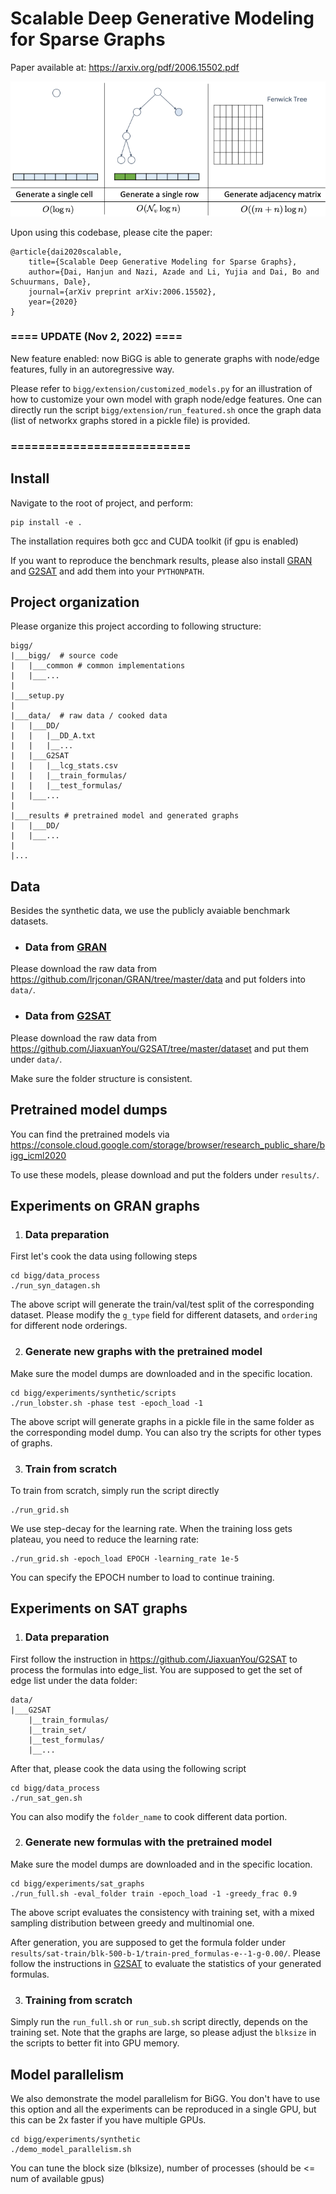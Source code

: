 # Scalable Deep Generative Modeling for Sparse Graphs

Paper available at: https://arxiv.org/pdf/2006.15502.pdf

<img src="figures/gif_demo.gif" alt="drawing" width="600"/>

Upon using this codebase, please cite the paper:
```
@article{dai2020scalable,
    title={Scalable Deep Generative Modeling for Sparse Graphs},
    author={Dai, Hanjun and Nazi, Azade and Li, Yujia and Dai, Bo and Schuurmans, Dale},
    journal={arXiv preprint arXiv:2006.15502},
    year={2020}
}
```

### ==== UPDATE (Nov 2, 2022) ==== 

New feature enabled: now BiGG is able to generate graphs with node/edge features, fully in an autoregressive way.

Please refer to `bigg/extension/customized_models.py` for an illustration of how to customize your own model with graph node/edge features.
One can directly run the script `bigg/extension/run_featured.sh` once the graph data (list of networkx graphs stored in a pickle file) is provided.
### ========================== 

## Install

Navigate to the root of project, and perform:

    pip install -e .

The installation requires both gcc and CUDA toolkit (if gpu is enabled)

If you want to reproduce the benchmark results, please also install [GRAN](https://github.com/lrjconan/GRAN) and [G2SAT](https://github.com/JiaxuanYou/G2SAT) and add them into your `PYTHONPATH`.

## Project organization

Please organize this project according to following structure:

```
bigg/
|___bigg/  # source code
|   |___common # common implementations
|   |___...
|
|___setup.py 
|
|___data/  # raw data / cooked data
|   |___DD/
|   |   |__DD_A.txt
|   |   |__...
|   |___G2SAT 
|   |   |__lcg_stats.csv
|   |   |__train_formulas/
|   |   |__test_formulas/
|   |___...
|
|___results # pretrained model and generated graphs
|   |___DD/
|   |___...
|
|...
```

## Data

Besides the synthetic data, we use the publicly avaiable benchmark datasets.

- ### Data from [GRAN](https://github.com/lrjconan/GRAN)

Please download the raw data from https://github.com/lrjconan/GRAN/tree/master/data and put folders into `data/`.

- ### Data from [G2SAT](https://github.com/JiaxuanYou/G2SAT)

Please download the raw data from https://github.com/JiaxuanYou/G2SAT/tree/master/dataset and put them under `data/`. 

Make sure the folder structure is consistent. 

## Pretrained model dumps

You can find the pretrained models via https://console.cloud.google.com/storage/browser/research_public_share/bigg_icml2020

To use these models, please download and put the folders under `results/`. 


## Experiments on GRAN graphs

1. ### Data preparation 

First let's cook the data using following steps
```
cd bigg/data_process
./run_syn_datagen.sh
```
The above script will generate the train/val/test split of the corresponding dataset. Please modify the `g_type` field for different datasets, and `ordering` for different node orderings. 

2. ### Generate new graphs with the pretrained model

Make sure the model dumps are downloaded and in the specific location. 
```
cd bigg/experiments/synthetic/scripts
./run_lobster.sh -phase test -epoch_load -1
```
The above script will generate graphs in a pickle file in the same folder as the corresponding model dump.
You can also try the scripts for other types of graphs.

3. ### Train from scratch 

To train from scratch, simply run the script directly 
```
./run_grid.sh
```
We use step-decay for the learning rate. When the training loss gets plateau, you need to reduce the learning rate:
```
./run_grid.sh -epoch_load EPOCH -learning_rate 1e-5
```
You can specify the EPOCH number to load to continue training. 

## Experiments on SAT graphs

1. ### Data preparation 

First follow the instruction in https://github.com/JiaxuanYou/G2SAT to process the formulas into edge_list. 
You are supposed to get the set of edge list under the data folder:
```
data/
|___G2SAT
    |__train_formulas/
    |__train_set/
    |__test_formulas/
    |__...
```

After that, please cook the data using the following script
```
cd bigg/data_process
./run_sat_gen.sh
```
You can also modify the `folder_name` to cook different data portion.

2. ### Generate new formulas with the pretrained model

Make sure the model dumps are downloaded and in the specific location. 
```
cd bigg/experiments/sat_graphs
./run_full.sh -eval_folder train -epoch_load -1 -greedy_frac 0.9
```
The above script evaluates the consistency with training set, with a mixed sampling distribution between greedy and multinomial one. 

After generation, you are supposed to get the formula folder under `results/sat-train/blk-500-b-1/train-pred_formulas-e--1-g-0.00/`. 
Please follow the instructions in [G2SAT](https://github.com/JiaxuanYou/G2SAT) to evaluate the statistics of your generated formulas. 

3. ### Training from scratch

Simply run the `run_full.sh` or `run_sub.sh` script directly, depends on the training set. 
Note that the graphs are large, so please adjust the `blksize` in the scripts to better fit into GPU memory.

## Model parallelism

We also demonstrate the model parallelism for BiGG. You don't have to use this option and all the experiments can be reproduced in a single GPU, but this can be 2x faster if you have multiple GPUs.

    cd bigg/experiments/synthetic
    ./demo_model_parallelism.sh

You can tune the block size (blksize), number of processes (should be <= num of available gpus)